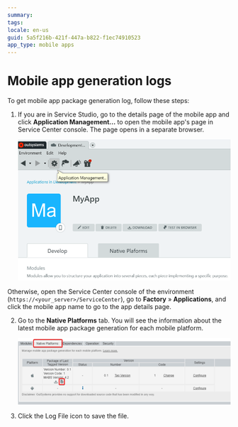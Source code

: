 ```yaml
---
summary:
tags: 
locale: en-us
guid: 5a5f216b-421f-447a-b822-f1ec74910523
app_type: mobile apps
---
```


# Mobile app generation logs

To get mobile app package generation log, follow these steps:

1. If you are in Service Studio, go to the details page of the mobile app and click **Application Management...** to open the mobile app's page in Service Center console. The page opens in a separate browser.

    ![](images/get-logs-16.png?width=600)

Otherwise, open the Service Center console of the environment (`https://<your_server>/ServiceCenter`), go to **Factory** » **Applications**, and click the mobile app name to go to the app details page.

2. Go to the **Native Platforms** tab. You will see the information about the latest mobile app package generation for each mobile platform.

    ![](images/get-logs-17.png?width=800)

3. Click the Log File icon to save the file.

